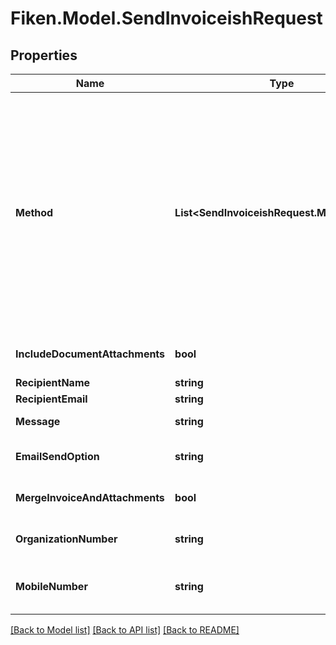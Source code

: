 # Fiken.Model.SendInvoiceishRequest

## Properties

Name | Type | Description | Notes
------------ | ------------- | ------------- | -------------
**Method** | **List&lt;SendInvoiceishRequest.MethodEnum&gt;** | The method of sending. Has to be auto, email, ehf, efaktura, sms or letter. If several methods are provided they should be in prioritized order as Fiken will only send the invoice to  the first successful available method. Method \&quot;auto\&quot; tries available methods for given customer based on the information registered for the customer. The order of priority is EHF, eFaktura, Sms, and email. Method \&quot;letter\&quot; means physical letter, printed and sent by our postal service partner (extra charge per letter, available for recipient addresses in Norway only). The option \&quot;includeDocumentAttachments\&quot; is not supported by method \&quot;letter\&quot;, attachments are not included even if this option is set.  | 
**IncludeDocumentAttachments** | **bool** | Whether the document&#39;s attachment should be included when sending (True) or not (False). | [default to true]
**RecipientName** | **string** |  | [optional] 
**RecipientEmail** | **string** |  | [optional] 
**Message** | **string** | Additional message to send with document. | [optional] 
**EmailSendOption** | **string** | document_link, attachment or auto. Defaults to auto which uses customer/company settings. | [optional] [default to EmailSendOptionEnum.Auto]
**MergeInvoiceAndAttachments** | **bool** | If sending with emailSendOption &#x3D; attachment, this merges them into a single document if true. | [optional] [default to false]
**OrganizationNumber** | **string** | Brreg organization number. Defaults to the customers organization number if not provided. | [optional] 
**MobileNumber** | **string** | Defaults to the customers phone number. Format should include the country code. If a Norwegian phone number, the country code is not necessary. | [optional] 

[[Back to Model list]](../../README.md#documentation-for-models) [[Back to API list]](../../README.md#documentation-for-api-endpoints) [[Back to README]](../../README.md)

